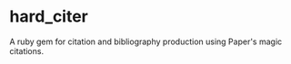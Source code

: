 hard_citer
==========

A ruby gem for citation and bibliography production using Paper's magic citations.